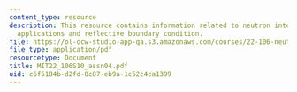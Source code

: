 ```yaml
---
content_type: resource
description: This resource contains information related to neutron interactions and
  applications and reflective boundary condition.
file: https://ol-ocw-studio-app-qa.s3.amazonaws.com/courses/22-106-neutron-interactions-and-applications-spring-2010/c6f5184bd2fd8c87eb9a1c52c4ca1399_MIT22_106S10_assn04.pdf
file_type: application/pdf
resourcetype: Document
title: MIT22_106S10_assn04.pdf
uid: c6f5184b-d2fd-8c87-eb9a-1c52c4ca1399
---
```

